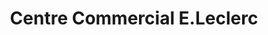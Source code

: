 ---
title: "Centre Commercial E.Leclerc"
url: /rosny-sous-bois/centre-commercial-e-leclerc/
shop: supermarché
---